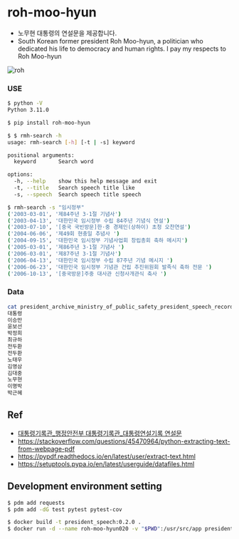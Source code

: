 # roh-moo-hyun
- 노무현 대통령의 연설문을 제공합니다.
- South Korean former president Roh Moo-hyun, a politician who dedicated his life to democracy and human rights. I pay my respects to Roh Moo-hyun

![roh](https://img.seoul.co.kr//img/upload/2016/05/23/SSI_20160523162354.jpg)

### USE
```bash
$ python -V
Python 3.11.0

$ pip install roh-moo-hyun

$ $ rmh-search -h
usage: rmh-search [-h] [-t | -s] keyword

positional arguments:
  keyword       Search word

options:
  -h, --help    show this help message and exit
  -t, --title   Search speech title like
  -s, --speech  Search speech title speech

$ rmh-search -s "임시정부"
('2003-03-01', '제84주년 3·1절 기념사')
('2003-04-13', '대한민국 임시정부 수립 84주년 기념식 연설')
('2003-07-10', '[중국 국빈방문]한·중 경제인(상하이) 초청 오찬연설')
('2004-06-06', '제49회 현충일 추념사 ')
('2004-09-15', '대한민국 임시정부 기념사업회 창립총회 축하 메시지')
('2005-03-01', '제86주년 3·1절 기념사 ')
('2006-03-01', '제87주년 3·1절 기념사')
('2006-04-13', '대한민국 임시정부 수립 87주년 기념 메시지 ')
('2006-06-23', '대한민국 임시정부 기념관 건립 추진위원회 발족식 축하 전문 ')
('2006-10-13', '[중국방문]주중 대사관 신청사개관식 축사 ')
```
### Data
```bash
cat president_archive_ministry_of_public_safety_president_speech_record_speech_20220817.csv | cut -d',' -f2 | uniq
대통령
이승만
윤보선
박정희
최규하
전두환
전두환
노태우
김영삼
김대중
노무현
이명박
박근혜
```

## Ref
- [대통령기록관_행정안전부 대통령기록관_대통령연설기록 연설문](https://www.data.go.kr/data/15084167/fileData.do#tab-layer-openapi)
- https://stackoverflow.com/questions/45470964/python-extracting-text-from-webpage-pdf
- https://pypdf.readthedocs.io/en/latest/user/extract-text.html
- https://setuptools.pypa.io/en/latest/userguide/datafiles.html

## Development environment setting
```bash
$ pdm add requests
$ pdm add -dG test pytest pytest-cov
```

```bash
$ docker build -t president_speech:0.2.0 .
$ docker run -d --name roh-moo-hyun020 -v "$PWD":/usr/src/app president_speech:0.2.0
```
